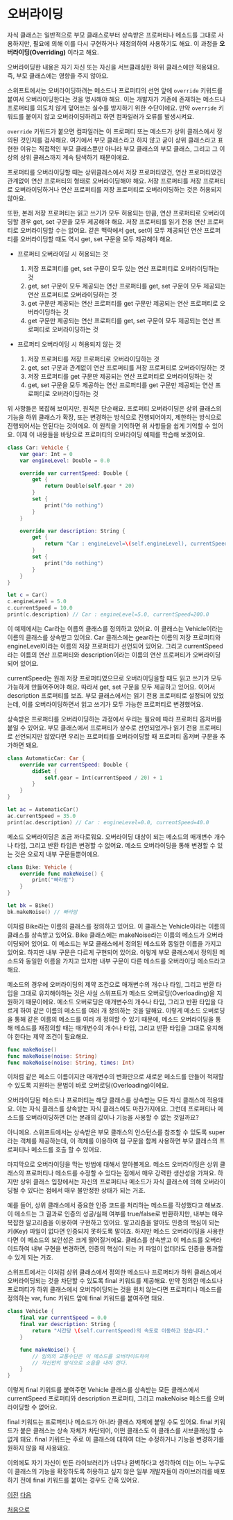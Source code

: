 # 오버라이딩

자식 클래스는 일반적으로 부모 클래스로부터 상속받은 프로퍼티나 메소드를 그대로 사용하지만, 필요에 의해 이를 다시 구현하거나 재정의하여 사용하기도 해요. 이 과정을 **오버라이딩(Overriding)** 이라고 해요.

오버라이딩한 내용은 자기 자신 또는 자신을 서브클래싱한 하위 클래스에만 적용돼요. 즉, 부모 클래스에는 영향을 주지 않아요.

스위프트에서는 오버라이딩하려는 메소드나 프로퍼티의 선언 앞에 `override` 키워드를 붙여서 오버라이딩한다는 것을 명시해야 해요. 이는 개발자가 기존에 존재하는 메소드나 프로퍼티를 의도치 않게 덮어쓰는 실수를 방지하기 위한 수단이에요. 만약 `override` 키워드를 붙이지 않고 오버라이딩하려고 하면 컴파일러가 오류를 발생시켜요.

`override` 키워드가 붙으면 컴파일러는 이 프로퍼티 또는 메소드가 상위 클래스에서 정의된 것인지를 검사해요. 여기에서 부모 클래스라고 하지 않고 굳이 상위 클래스라고 표현한 이유는 직접적인 부모 클래스뿐만 아니라 부모 클래스의 부모 클래스, 그리고 그 이상의 상위 클래스까지 계속 탐색하기 때문이에요.

프로퍼티를 오버라이딩할 때는 상위클래스에서 저장 프로퍼티였건, 연산 프로퍼티였건 관계없이 연산 프로퍼티의 형태로 오버라이딩해야 해요. 저장 프로퍼티를 저장 프로퍼티로 오버라이딩하거나 연산 프로퍼티를 저장 프로퍼티로 오버라이딩하는 것은 허용되지 않아요.

또한, 본래 저장 프로퍼티는 읽고 쓰기가 모두 허용되는 만큼, 연산 프로퍼티로 오버라이딩할 경우 get, set 구문을 모두 제공해야 해요. 저장 프로퍼티를 읽기 전용 연산 프로퍼티로 오버라이딩할 수는 없어요. 같은 맥락에서 get, set이 모두 제공되던 연산 프로퍼티를 오버라이딩할 때도 역시 get, set 구문을 모두 제공해야 해요.

- 프로퍼티 오버라이딩 시 허용되는 것

  1. 저장 프로퍼티를 get, set 구문이 모두 있는 연산 프로퍼티로 오버라이딩하는 것
  2. get, set 구문이 모두 제공되는 연산 프로퍼티를 get, set 구문이 모두 제공되는 연산 프로퍼티로 오버라이딩하는 것
  3. get 구문만 제공되는 연산 프로퍼티를 get 구문만 제공되는 연산 프로퍼티로 오버라이딩하는 것
  4. get 구문만 제공되는 연산 프로퍼티를 get, set 구문이 모두 제공되는 연산 프로퍼티로 오버라이딩하는 것

- 프로퍼티 오버라이딩 시 허용되지 않는 것
  1. 저장 프로퍼티를 저장 프로퍼티로 오버라이딩하는 것
  2. get, set 구문과 관계없이 연산 프로퍼티를 저장 프로퍼티로 오버라이딩하는 것
  3. 저장 프로퍼티를 get 구문만 제공되는 연산 프로퍼티로 오버라이딩하는 것
  4. get, set 구문을 모두 제공하는 연산 프로퍼티를 get 구문만 제공되는 연산 프로퍼티로 오버라이딩하는 것

위 사항들은 복잡해 보이지만, 원칙은 단순해요. 프로퍼티 오버라이딩은 상위 클래스의 기능을 하위 클래스가 확장, 또는 변경하는 방식으로 진행되어야지, 제한하는 방식으로 진행되어서는 안된다는 것이에요. 이 원칙을 기억하면 위 사항들을 쉽게 기억할 수 있어요. 이제 이 내용들을 바탕으로 프로퍼티의 오버라이딩 예제를 학습해 보겠어요.

```swift
class Car: Vehicle {
    var gear: Int = 0
    var engineLevel: Double = 0.0

    override var currentSpeed: Double {
        get {
            return Double(self.gear * 20)
        }
        set {
            print("do nothing")
        }
    }

    override var description: String {
        get {
            return "Car : engineLevel=\(self.engineLevel), currentSpeed=\(self.currentSpeed)"
        }
        set {
            print("do nothing")
        }
    }
}

let c = Car()
c.engineLevel = 5.0
c.currentSpeed = 10.0
print(c.description) // Car : engineLevel=5.0, currentSpeed=200.0
```

이 예제에서는 Car라는 이름의 클래스를 정의하고 있어요. 이 클래스는 Vehicle이라는 이름의 클래스를 상속받고 있어요. Car 클래스에는 gear라는 이름의 저장 프로퍼티와 engineLevel이라는 이름의 저장 프로퍼티가 선언되어 있어요. 그리고 currentSpeed라는 이름의 연산 프로퍼티와 description이라는 이름의 연산 프로퍼티가 오버라이딩되어 있어요.

currentSpeed는 원래 저장 프로퍼티였으므로 오버라이딩을할 때도 읽고 쓰기가 모두 가능하게 만들어주어야 해요. 따라서 get, set 구문을 모두 제공하고 있어요. 이어서 description 프로퍼티를 보죠. 부모 클래스에서는 읽기 전용 프로퍼티로 설정되어 있었는데, 이를 오버라이딩하면서 읽고 쓰기가 모두 가능한 프로퍼티로 변경했어요.

상속받은 프로퍼티를 오버라이딩하는 과정에서 우리는 필요에 따라 프로퍼티 옵저버를 붙일 수 있어요. 부모 클래스에서 프로퍼티가 상수로 선언되었거나 읽기 전용 프로퍼티로 선언되지만 않았다면 우리는 프로퍼티를 오버라이딩할 때 프로퍼티 옵저버 구문을 추가하면 돼요.

```swift
class AutomaticCar: Car {
    override var currentSpeed: Double {
        didSet {
            self.gear = Int(currentSpeed / 20) + 1
        }
    }
}

let ac = AutomaticCar()
ac.currentSpeed = 35.0
print(ac.description) // Car : engineLevel=0.0, currentSpeed=40.0
```

메소드 오버라이딩은 조금 까다로워요. 오버라이딩 대상이 되는 메소드의 매개변수 개수나 타입, 그리고 반환 타입은 변경할 수 없어요. 메소드 오버라이딩을 통해 변경할 수 있는 것은 오로지 내부 구문들뿐이에요.

```swift
class Bike: Vehicle {
    override func makeNoise() {
        print("빠라밤")
    }
}

let bk = Bike()
bk.makeNoise() // 빠라밤
```

이처럼 Bike라는 이름의 클래스를 정의하고 있어요. 이 클래스는 Vehicle이라는 이름의 클래스를 상속받고 있어요. Bike 클래스에는 makeNoise라는 이름의 메소드가 오버라이딩되어 있어요. 이 메소드는 부모 클래스에서 정의된 메소드와 동일한 이름을 가지고 있어요. 하지만 내부 구문은 다르게 구현되어 있어요. 이렇게 부모 클래스에서 정의된 메소드와 동일한 이름을 가지고 있지만 내부 구문이 다른 메소드를 오버라이딩 메소드라고 해요.

메소드의 경우에 오버라이딩의 제약 조건으로 매개변수의 개수나 타입, 그리고 반환 타입을 그대로 유지해야하는 것은 사실 스위프트가 메소드 오버로딩(Overloading)을 지원하기 때문이에요. 메소드 오버로딩은 매개변수의 개수나 타입, 그리고 반환 타입을 다르게 하여 같은 이름의 메소드를 여러 개 정의하는 것을 말해요. 이렇게 메소드 오버로딩을 통해 같은 이름의 메소드를 여러 개 정의할 수 있기 때문에, 메소드 오버라이딩을 통해 메소드를 재정의할 때는 매개변수의 개수나 타입, 그리고 반환 타입을 그대로 유지해야 한다는 제약 조건이 필요해요.

```swift
func makeNoise()
func makeNoise(noise: String)
func makeNoise(noise: String, times: Int)
```

이처럼 같은 메소드 이름이지만 매개변수의 변화만으로 새로운 메소드를 만들어 적재할 수 있도록 지원하는 문법이 바로 오버로딩(Overloading)이에요.

오버라이딩된 메소드나 프로퍼티는 해당 클래스를 상속받는 모든 자식 클래스에 적용돼요. 이는 자식 클래스를 상속받는 자식 클래스에도 마찬가지에요. 그런데 프로퍼티나 메소드를 오버라이딩하면 더는 본래의 값이나 기능을 사용할 수 없는 것일까요?

아니에요. 스위프트에서는 상속받은 부모 클래스의 인스턴스를 참조할 수 있도록 super라는 객체를 제공하는데, 이 객체를 이용하여 점 구문을 함께 사용하면 부모 클래스의 프로퍼티나 메소드를 호출 할 수 있어요.

마지막으로 오버라이딩을 막는 방법에 대해서 알아볼게요. 메소드 오버라이딩은 상위 클래스의 프로퍼티나 메소드를 수정할 수 있다는 점에서 매우 강력한 생산성을 가져요. 하지만 상위 클래스 입장에서는 자신의 프로퍼티나 메소드가 자식 클래스에 의해 오버라이딩될 수 있다는 점에서 매우 불안정한 상태가 되는 거죠.

예를 들어, 상위 클래스에서 중요한 인증 코드를 처리하는 메소드를 작성했다고 해보죠. 이 메소드는 그 결과로 인증의 성공/실패 여부를 true/false로 반환하지만, 내부는 매우 복잡한 알고리즘을 이용하여 구현하고 있어요. 알고리즘을 알아도 인증의 핵심이 되는 키(Key) 파일이 없다면 인증되지 못하도록 말이죠. 하지만 메소드 오버라이딩을 사용한다면 이 메소드의 보안성은 크게 떨어질거에요. 클래스를 상속받고 이 메소드를 오버라이드하여 내부 구현을 변경하면, 인증의 핵심이 되는 키 파일이 없더라도 인증을 통과할 수 있게 되는 거죠.

스위프트에서는 이처럼 상위 클래스에서 정의한 메소드나 프로퍼티가 하위 클래스에서 오버라이딩되는 것을 차단할 수 있도록 final 키워드를 제공해요. 만약 정의한 메소드나 프로퍼티가 하위 클래스에서 오버라이딩되는 것을 원치 않는다면 프로퍼티나 메소드를 정의하는 var, func 키워드 앞에 final 키워드를 붙여주면 돼요.

```swift
class Vehicle {
    final var currentSpeed = 0.0
    final var description: String {
        return "시간당 \(self.currentSpeed)의 속도로 이동하고 있습니다."
    }

    func makeNoise() {
        // 임의의 교통수단은 이 메소드를 오버라이드하여
        // 자신만의 방식으로 소음을 내야 한다.
    }
}
```

이렇게 final 키워드를 붙여주면 Vehicle 클래스를 상속받는 모든 클래스에서 currentSpeed 프로퍼티와 description 프로퍼티, 그리고 makeNoise 메소드를 오버라이딩할 수 없어요.

final 키워드는 프로퍼티나 메소드가 아니라 클래스 자체에 붙일 수도 있어요. final 키워드가 붙은 클래스는 상속 자체가 차단되어, 어떤 클래스도 이 클래스를 서브클래싱할 수 없게 돼요. final 키워드는 주로 이 클래스에 대하여 더는 수정하거나 기능을 변경하기를 원하지 않을 때 사용돼요.

이외에도 자기 자신이 만든 라이브러리가 너무나 완벽하다고 생각하여 더는 어느 누구도 이 클래스의 기능을 확장하도록 허용하고 싶지 않은 일부 개발자들이 라이브러리를 배포하기 전에 final 키워드를 붙이는 경우도 간혹 있어요.

[이전](https://github.com/MojitoBar/iOS-DeepDive/blob/main/%EA%BC%BC%EA%BC%BC%ED%95%9C_%EC%9E%AC%EC%9D%80%EC%94%A8%EC%9D%98_Swift_%EB%AC%B8%EB%B2%95%ED%8E%B8/8.4.1.md)
[다음](https://github.com/MojitoBar/iOS-DeepDive/blob/main/%EA%BC%BC%EA%BC%BC%ED%95%9C_%EC%9E%AC%EC%9D%80%EC%94%A8%EC%9D%98_Swift_%EB%AC%B8%EB%B2%95%ED%8E%B8/8.5.md)

[처음으로](https://github.com/MojitoBar/iOS-DeepDive/blob/main/%EA%BC%BC%EA%BC%BC%ED%95%9C_%EC%9E%AC%EC%9D%80%EC%94%A8%EC%9D%98_Swift_%EB%AC%B8%EB%B2%95%ED%8E%B8/README.md)
